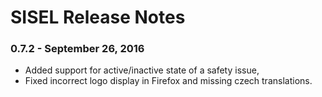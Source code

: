 # SISEL Release Notes

### 0.7.2 - September 26, 2016
- Added support for active/inactive state of a safety issue,
- Fixed incorrect logo display in Firefox and missing czech translations.
